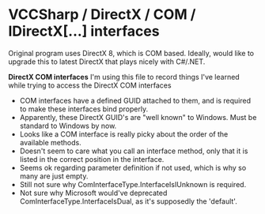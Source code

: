 # VCCSharp / DirectX / COM / IDirectX[...] interfaces

Original program uses DirectX 8, which is COM based.  Ideally, would like to upgrade this to latest DirectX that plays nicely with C#/.NET.

__DirectX COM interfaces__
I'm using this file to record things I've learned while trying to access the DirectX COM interfaces

* COM interfaces have a defined GUID attached to them, and is required to make these interfaces bind properly.
* Apparently, these DirectX GUID's are "well known" to Windows.  Must be standard to Windows by now.
* Looks like a COM interface is really picky about the order of the available methods.
* Doesn't seem to care what you call an interface method, only that it is listed in the correct position in the interface.
* Seems ok regarding parameter definition if not used, which is why so many are just empty.
* Still not sure why ComInterfaceType.InterfaceIsIUnknown is required.
* Not sure why Microsoft would've deprecated ComInterfaceType.InterfaceIsDual, as it's supposedly the 'default'.


